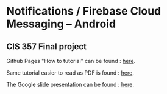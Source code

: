 # Notifications / Firebase Cloud Messaging – Android

 ## CIS 357 Final project

Github Pages "How to tutorial" can be found  : [here](https://jhosephr.github.io/CIS357_FinalProjectDemo/).

Same tutorial easier to read as PDF is found : [here](Tutorial.pdf).

The Google slide presentation can be found   : [here](https://docs.google.com/presentation/d/1_2uQAczzStdwTZWum--UArCTR_wSTqdRs_VFks9YJR8/edit?usp=sharing).

